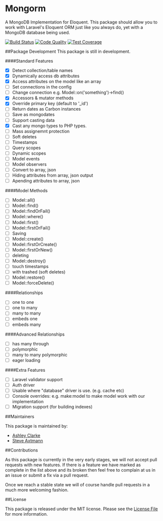 # Mongorm
A MongoDB Implementation for Eloquent.
This package should allow you to work with Laravel's Eloquent ORM just like you always do, yet with a MongoDB database being used.

[![Build Status](https://img.shields.io/travis/packedge/mongorm.svg?branch=master&style=flat-square)](https://travis-ci.org/packedge/mongorm)
[![Code Quality](https://img.shields.io/scrutinizer/g/packedge/mongorm.svg?branch=master&style=flat-square)](https://scrutinizer-ci.com/g/packedge/mongorm)
[![Test Coverage](https://img.shields.io/scrutinizer/coverage/g/packedge/mongorm.svg?branch=master&style=flat-square)](https://scrutinizer-ci.com/g/packedge/mongorm)


##Package Development
This package is still in development.

####Standard Features
- [x] Detect collection/table names
- [x] Dynamically access db attributes
- [x] Access attributes on the model like an array
- [ ] Set connections in the config
- [ ] Change connection e.g. Model::on('something')->find()
- [x] Accessors & mutator methods
- [x] Override primary key (default to '_id')
- [ ] Return dates as Carbon instances
- [ ] Save as mongodates
- [ ] Support casting data
- [x] Cast any mongo types to PHP types.
- [ ] Mass assignemnt protection
- [ ] Soft deletes
- [ ] Timestamps
- [ ] Query scopes
- [ ] Dynamic scopes
- [ ] Model events
- [ ] Model observers
- [ ] Convert to array, json
- [ ] Hiding attributes from array, json output
- [ ] Apending attributes to array, json

####Model Methods
- [ ] Model::all()
- [ ] Model::find()
- [ ] Model::findOrFail()
- [ ] Model::where()
- [ ] Model::first()
- [ ] Model::firstOrFail()
- [ ] Saving
- [ ] Model::create()
- [ ] Model::firstOrCreate()
- [ ] Model::firstOrNew()
- [ ] deleting
- [ ] Model::destroy()
- [ ] touch timestamps
- [ ] with trashed (soft deletes)
- [ ] Model::restore()
- [ ] Model::forceDelete()

####Relationships
- [ ] one to one
- [ ] one to many
- [ ] many to many
- [ ] embeds one
- [ ] embeds many

####Advanced Relationships
- [ ] has many through
- [ ] polymorphic
- [ ] many to many polymorphic
- [ ] eager loading

####Extra Features
- [ ] Laravel validator support
- [ ] Auth driver
- [ ] Usable where "database" driver is use. (e.g. cache etc)
- [ ] Console overrides: e.g. make:model to make model work with our implementation
- [ ] Migration support (for building indexes)

##Maintainers

This package is maintained by:
- [Ashley Clarke](https://twitter.com/clarkeash)
- [Steve Axtmann](https://twitter.com/Fllambe)

##Contributions

As this package is currently in the very early stages, we will not accept pull requests with new features. If there is a feature we have marked as complete in the list above and its broken then feel free to complain at us in an issue or submit a fix via a pull request.

Once we reach a stable state we will of course handle pull requests in a much more welcoming fashion.

##License

This package is released under the MIT license. Please see the [License File](LICENSE) for more information.
